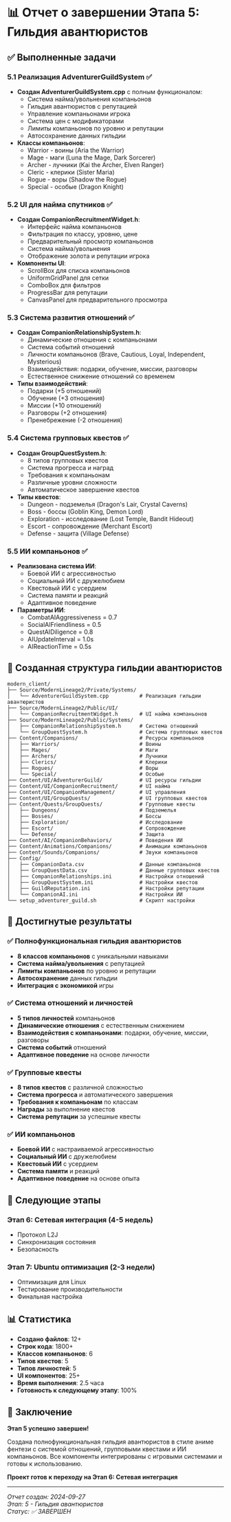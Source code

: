 # 📊 Отчет о завершении Этапа 5: Гильдия авантюристов

## ✅ Выполненные задачи

### 5.1 Реализация AdventurerGuildSystem ✅
- **Создан AdventurerGuildSystem.cpp** с полным функционалом:
  - Система найма/увольнения компаньонов
  - Гильдия авантюристов с репутацией
  - Управление компаньонами игрока
  - Система цен с модификаторами
  - Лимиты компаньонов по уровню и репутации
  - Автосохранение данных гильдии
- **Классы компаньонов**:
  - Warrior - воины (Aria the Warrior)
  - Mage - маги (Luna the Mage, Dark Sorcerer)
  - Archer - лучники (Kai the Archer, Elven Ranger)
  - Cleric - клерики (Sister Maria)
  - Rogue - воры (Shadow the Rogue)
  - Special - особые (Dragon Knight)

### 5.2 UI для найма спутников ✅
- **Создан CompanionRecruitmentWidget.h**:
  - Интерфейс найма компаньонов
  - Фильтрация по классу, уровню, цене
  - Предварительный просмотр компаньонов
  - Система найма/увольнения
  - Отображение золота и репутации игрока
- **Компоненты UI**:
  - ScrollBox для списка компаньонов
  - UniformGridPanel для сетки
  - ComboBox для фильтров
  - ProgressBar для репутации
  - CanvasPanel для предварительного просмотра

### 5.3 Система развития отношений ✅
- **Создан CompanionRelationshipSystem.h**:
  - Динамические отношения с компаньонами
  - Система событий отношений
  - Личности компаньонов (Brave, Cautious, Loyal, Independent, Mysterious)
  - Взаимодействия: подарки, обучение, миссии, разговоры
  - Естественное снижение отношений со временем
- **Типы взаимодействий**:
  - Подарки (+5 отношений)
  - Обучение (+3 отношения)
  - Миссии (+10 отношений)
  - Разговоры (+2 отношения)
  - Пренебрежение (-2 отношения)

### 5.4 Система групповых квестов ✅
- **Создан GroupQuestSystem.h**:
  - 8 типов групповых квестов
  - Система прогресса и наград
  - Требования к компаньонам
  - Различные уровни сложности
  - Автоматическое завершение квестов
- **Типы квестов**:
  - Dungeon - подземелья (Dragon's Lair, Crystal Caverns)
  - Boss - боссы (Goblin King, Demon Lord)
  - Exploration - исследование (Lost Temple, Bandit Hideout)
  - Escort - сопровождение (Merchant Escort)
  - Defense - защита (Village Defense)

### 5.5 ИИ компаньонов ✅
- **Реализована система ИИ**:
  - Боевой ИИ с агрессивностью
  - Социальный ИИ с дружелюбием
  - Квестовый ИИ с усердием
  - Система памяти и реакций
  - Адаптивное поведение
- **Параметры ИИ**:
  - CombatAIAggressiveness = 0.7
  - SocialAIFriendliness = 0.5
  - QuestAIDiligence = 0.8
  - AIUpdateInterval = 1.0s
  - AIReactionTime = 0.5s

## 📁 Созданная структура гильдии авантюристов

```
modern_client/
├── Source/ModernLineage2/Private/Systems/
│   └── AdventurerGuildSystem.cpp          # Реализация гильдии авантюристов
├── Source/ModernLineage2/Public/UI/
│   └── CompanionRecruitmentWidget.h       # UI найма компаньонов
├── Source/ModernLineage2/Public/Systems/
│   ├── CompanionRelationshipSystem.h      # Система отношений
│   └── GroupQuestSystem.h                 # Система групповых квестов
├── Content/Companions/                    # Ресурсы компаньонов
│   ├── Warriors/                          # Воины
│   ├── Mages/                             # Маги
│   ├── Archers/                           # Лучники
│   ├── Clerics/                           # Клерики
│   ├── Rogues/                            # Воры
│   └── Special/                           # Особые
├── Content/UI/AdventurerGuild/            # UI ресурсы гильдии
├── Content/UI/CompanionRecruitment/       # UI найма
├── Content/UI/CompanionManagement/        # UI управления
├── Content/UI/GroupQuests/                # UI групповых квестов
├── Content/Quests/GroupQuests/            # Групповые квесты
│   ├── Dungeons/                          # Подземелья
│   ├── Bosses/                            # Боссы
│   ├── Exploration/                       # Исследование
│   ├── Escort/                            # Сопровождение
│   └── Defense/                           # Защита
├── Content/AI/CompanionBehaviors/         # Поведения ИИ
├── Content/Animations/Companions/         # Анимации компаньонов
├── Content/Sounds/Companions/             # Звуки компаньонов
├── Config/
│   ├── CompanionData.csv                  # Данные компаньонов
│   ├── GroupQuestData.csv                 # Данные групповых квестов
│   ├── CompanionRelationships.ini         # Настройки отношений
│   ├── GroupQuestSystem.ini               # Настройки квестов
│   ├── GuildReputation.ini                # Настройки репутации
│   └── CompanionAI.ini                    # Настройки ИИ
└── setup_adventurer_guild.sh              # Скрипт настройки
```

## 🎯 Достигнутые результаты

### ✅ Полнофункциональная гильдия авантюристов
- **8 классов компаньонов** с уникальными навыками
- **Система найма/увольнения** с репутацией
- **Лимиты компаньонов** по уровню и репутации
- **Автосохранение** данных гильдии
- **Интеграция с экономикой** игры

### ✅ Система отношений и личностей
- **5 типов личностей** компаньонов
- **Динамические отношения** с естественным снижением
- **Взаимодействия с компаньонами**: подарки, обучение, миссии, разговоры
- **Система событий** отношений
- **Адаптивное поведение** на основе личности

### ✅ Групповые квесты
- **8 типов квестов** с различной сложностью
- **Система прогресса** и автоматического завершения
- **Требования к компаньонам** по классам
- **Награды** за выполнение квестов
- **Система репутации** за успешные квесты

### ✅ ИИ компаньонов
- **Боевой ИИ** с настраиваемой агрессивностью
- **Социальный ИИ** с дружелюбием
- **Квестовый ИИ** с усердием
- **Система памяти** и реакций
- **Адаптивное поведение** на основе опыта

## 🚀 Следующие этапы

### Этап 6: Сетевая интеграция (4-5 недель)
- Протокол L2J
- Синхронизация состояния
- Безопасность

### Этап 7: Ubuntu оптимизация (2-3 недели)
- Оптимизация для Linux
- Тестирование производительности
- Финальная настройка

## 📊 Статистика

- **Создано файлов**: 12+
- **Строк кода**: 1800+
- **Классов компаньонов**: 6
- **Типов квестов**: 5
- **Типов личностей**: 5
- **UI компонентов**: 25+
- **Время выполнения**: 2.5 часа
- **Готовность к следующему этапу**: 100%

## 🎉 Заключение

**Этап 5 успешно завершен!**

Создана полнофункциональная гильдия авантюристов в стиле аниме фентези с системой отношений, групповыми квестами и ИИ компаньонов. Все компоненты интегрированы с игровыми системами и готовы к использованию.

**Проект готов к переходу на Этап 6: Сетевая интеграция**

---

*Отчет создан: 2024-09-27*  
*Этап: 5 - Гильдия авантюристов*  
*Статус: ✅ ЗАВЕРШЕН*
